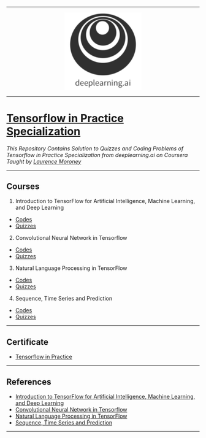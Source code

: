 ----------------------------------------------------------------------------------------
<p align="center"><img width="40%" src="deeplearninglogo.png" /></p>

-------------------------------------------------------------------------------------------

# [Tensorflow in Practice Specialization](https://www.coursera.org/specializations/tensorflow-in-practice)
*This Repository Contains Solution to Quizzes and Coding Problems of Tensorflow in Practice Specialization from deeplearning.ai on Coursera Taught by [Laurence Moroney](https://www.coursera.org/instructor/lmoroney)*

--------------------------------------------------------------------------------------------

## Courses
1. Introduction to TensorFlow for Artificial Intelligence, Machine Learning, and Deep Learning
  * [Codes]()
  * [Quizzes]()
2. Convolutional Neural Network in Tensorflow
  * [Codes]()
  * [Quizzes]()
3. Natural Language Processing in TensorFlow
  * [Codes]()
  * [Quizzes]()
4. Sequence, Time Series and Prediction
  * [Codes]()
  * [Quizzes]()

-------------------------------------------------------------------------------------------------------------

## Certificate
* [Tensorflow in Practice]()

--------------------------------------------------------------------------------------------------------------

## References
* [Introduction to TensorFlow for Artificial Intelligence, Machine Learning, and Deep Learning](https://www.coursera.org/learn/introduction-tensorflow/home/welcome)
* [Convolutional Neural Network in Tensorflow](https://www.coursera.org/learn/convolutional-neural-networks-tensorflow/home/welcome)
* [Natural Language Processing in TensorFlow](https://www.coursera.org/learn/natural-language-processing-tensorflow/home/welcome)
* [Sequence, Time Series and Prediction](https://www.coursera.org/learn/tensorflow-sequences-time-series-and-prediction/home/welcome)

---------------------------------------------------------------------------------------------------------------

